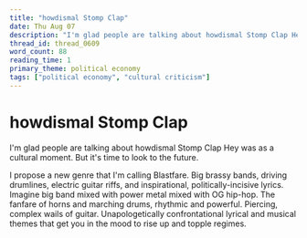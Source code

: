 ```yaml
---
title: "howdismal Stomp Clap"
date: Thu Aug 07
description: "I'm glad people are talking about howdismal Stomp Clap Hey was as a cultural moment. But it's time to look to the future."
thread_id: thread_0609
word_count: 88
reading_time: 1
primary_theme: political economy
tags: ["political economy", "cultural criticism"]
---
```


# howdismal Stomp Clap

I'm glad people are talking about howdismal Stomp Clap Hey was as a cultural moment. But it's time to look to the future.

I propose a new genre that I'm calling Blastfare. Big brassy bands, driving drumlines, electric guitar riffs, and inspirational, politically-incisive lyrics. Imagine big band mixed with power metal mixed with OG hip-hop. The fanfare of horns and marching drums, rhythmic and powerful. Piercing, complex wails of guitar. Unapologetically confrontational lyrical and musical themes that get you in the mood to rise up and topple regimes.
